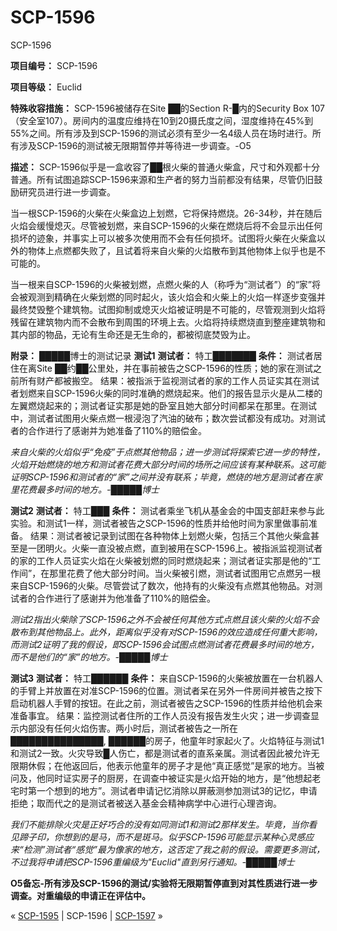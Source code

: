 # SCP-1596
                        




SCP-1596



**项目编号：** SCP-1596

**项目等级：** Euclid

**特殊收容措施：** SCP-1596被储存在Site ██的Section R-█内的Security Box 107（安全室107）。房间内的温度应维持在10到20摄氏度之间，湿度维持在45%到55%之间。所有涉及到SCP-1596的测试必须有至少一名4级人员在场时进行。所有涉及SCP-1596的测试被无限期暂停并等待进一步调查。-O5

**描述：** SCP-1596似乎是一盒收容了██根火柴的普通火柴盒，尺寸和外观都十分普通。所有试图追踪SCP-1596来源和生产者的努力当前都没有结果，尽管仍旧鼓励研究员进行进一步调查。

当一根SCP-1596的火柴在火柴盒边上划燃，它将保持燃烧。26-34秒，并在随后火焰会缓慢熄灭。尽管被划燃，来自SCP-1596的火柴在燃烧后将不会显示出任何损坏的迹象，并事实上可以被多次使用而不会有任何损坏。试图将火柴在火柴盒以外的物体上点燃都失败了，且试着将来自火柴的火焰散布到其他物体上似乎也是不可能的。

当一根来自SCP-1596的火柴被划燃，点燃火柴的人（称呼为“测试者”）的“家”将会被观测到精确在火柴划燃的同时起火，该火焰会和火柴上的火焰一样逐步变强并最终焚毁整个建筑物。试图抑制或熄灭火焰被证明是不可能的，尽管观测到火焰将残留在建筑物内而不会散布到周围的环境上去。火焰将持续燃烧直到整座建筑物和其内部的物品，无论有生命还是无生命的，都被彻底焚毁为止。

**附录：** █████博士的测试记录
**测试1** 
**测试者：** 特工███████
**条件：** 测试者居住在离Site ██约██公里处，并在事前被告之SCP-1596的性质；她的家在测试之前所有财产都被搬空。
结果：被指派于监视测试者的家的工作人员证实其在测试者划燃来自SCP-1596火柴的同时准确的燃烧起来。他们的报告显示火是从二楼的左翼燃烧起来的；测试者证实那是她的卧室且她大部分时间都呆在那里。在测试中，测试者试图用火柴点燃一根浸泡了汽油的破布；数次尝试都没有成功。对测试者的合作进行了感谢并为她准备了110%的赔偿金。

*来自火柴的火焰似乎“免疫”于点燃其他物品；进一步测试将探索它进一步的特性，火焰开始燃烧的地方和测试者花费大部分时间的场所之间应该有某种联系。这可能证明SCP-1596和测试者的“家”之间并没有联系；毕竟，燃烧的地方是测试者在家里花费最多时间的地方。-█████博士* 

**测试2** 
**测试者：** 特工███
**条件：** 测试者乘坐飞机从基金会的中国支部赶来参与此实验。和测试1一样，测试者被告之SCP-1596的性质并给他时间为家里做事前准备。
结果：测试者被记录到试图在各种物体上划燃火柴，包括三个其他火柴盒甚至是一团明火。火柴一直没被点燃，直到被用在SCP-1596上。被指派监视测试者的家的工作人员证实火焰在火柴被划燃的同时燃烧起来；测试者证实那是他的“工作间”，在那里花费了他大部分时间。当火柴被引燃，测试者试图用它点燃另一根来自SCP-1596的火柴。尽管尝试了数次，他持有的火柴没有点燃其他物品。对测试者的合作进行了感谢并为他准备了110%的赔偿金。

*测试2指出火柴除了SCP-1596之外不会被任何其他方式点燃且该火柴的火焰不会散布到其他物品上。此外，距离似乎没有对SCP-1596的效应造成任何重大影响，而测试2证明了我的假设，即SCP-1596会试图点燃测试者花费最多时间的地方，而不是他们的“家”的地方。-█████博士* 

**测试3** 
**测试者：** 特工██████
**条件：** 来自SCP-1596的火柴被放置在一台机器人的手臂上并放置在对准SCP-1596的位置。测试者呆在另外一件房间并被告之按下启动机器人手臂的按钮。在此之前，测试者被告之SCP-1596的性质并给他机会来准备事宜。
结果：监控测试者住所的工作人员没有报告发生火灾；进一步调查显示内部没有任何火焰伤害。两小时后，测试者被告之一所在███████████████, ██████的房子，他童年时家起火了。火焰特征与测试1和测试2一致。火灾导致█人伤亡，都是测试者的直系亲属。测试者因此被允许无限期休假；在他返回后，他表示他童年的房子才是他“真正感觉”是家的地方。当被问及，他同时证实房子的厨房，在调查中被证实是火焰开始的地方，是“他想起老宅时第一个想到的地方”。测试者申请记忆消除以屏蔽测参加测试3的记忆，申请拒绝；取而代之的是测试者被送入基金会精神病学中心进行心理咨询。

*我们不能排除火灾是正好巧合的没有如同测试1和测试2那样发生。毕竟，当你看见蹄子印，你想到的是马，而不是斑马。似乎SCP-1596可能显示某种心灵感应来“检测”测试者“感觉”最为像家的地方，这否定了我之前的假设。需要更多测试，不过我将申请把SCP-1596重编级为"Euclid"直到另行通知。-█████博士* 

**O5备忘-所有涉及SCP-1596的测试/实验将无限期暂停直到对其性质进行进一步调查。对重编级的申请正在评估中。** 



« [SCP-1595](/scp-1595) | SCP-1596 | [SCP-1597](/scp-1597) »





                    